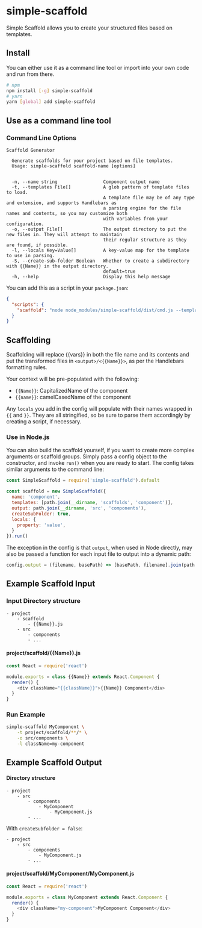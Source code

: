 # simple-scaffold
Simple Scaffold allows you to create your structured files based on templates.

## Install
You can either use it as a command line tool or import into your own code and run from there.

```bash
# npm
npm install [-g] simple-scaffold
# yarn
yarn [global] add simple-scaffold
```

## Use as a command line tool

### Command Line Options

    Scaffold Generator

      Generate scaffolds for your project based on file templates.
      Usage: simple-scaffold scaffold-name [options]


      -n, --name string                 Component output name
      -t, --templates File[]            A glob pattern of template files to load.
                                        A template file may be of any type and extension, and supports Handlebars as
                                        a parsing engine for the file names and contents, so you may customize both
                                        with variables from your configuration.
      -o, --output File[]               The output directory to put the new files in. They will attempt to maintain
                                        their regular structure as they are found, if possible.
      -l, --locals Key=Value[]          A key-value map for the template to use in parsing.
      -S, --create-sub-folder Boolean   Whether to create a subdirectory with {{Name}} in the output directory.
                                        default=true
      -h, --help                        Display this help message

You can add this as a script in your `package.json`:

```json
{
  "scripts": {
    "scaffold": "node node_modules/simple-scaffold/dist/cmd.js --template scaffolds/component/**/* --output src/components --locals myProp=\"propname\",myVal=123"
  }
}
```

## Scaffolding
Scaffolding will replace {{vars}} in both the file name and its contents and put the transformed files
in `<output>/<{{Name}}>`, as per the Handlebars formatting rules.

Your context will be pre-populated with the following:
- `{{Name}}`: CapitalizedName of the component
- `{{name}}`: camelCasedName of the component

Any `locals` you add in the config will populate with their names wrapped in `{{` and `}}`.
They are all stringified, so be sure to parse them accordingly by creating a script, if necessary.

### Use in Node.js
You can also build the scaffold yourself, if you want to create more complex arguments or scaffold groups.
Simply pass a config object to the constructor, and invoke `run()` when you are ready to start.
The config takes similar arguments to the command line:

```javascript
const SimpleScaffold = require('simple-scaffold').default

const scaffold = new SimpleScaffold({
  name: 'component',
  templates: [path.join(__dirname, 'scaffolds', 'component')],
  output: path.join(__dirname, 'src', 'components'),
  createSubFolder: true,
  locals: {
    property: 'value',
  }
}).run()
```

The exception in the config is that `output`, when used in Node directly, may also be passed a function for each input file to output into a dynamic path:
```javascript
config.output = (filename, basePath) => [basePath, filename].join(path.sep)
```

## Example Scaffold Input

### Input Directory structure
```
- project
    - scaffold
        - {{Name}}.js
    - src
        - components
        - ...
```

#### project/scaffold/{{Name}}.js
```js
const React = require('react')

module.exports = class {{Name}} extends React.Component {
  render() {
    <div className="{{className}}">{{Name}} Component</div>
  }
}
```

### Run Example
```bash
simple-scaffold MyComponent \
    -t project/scaffold/**/* \
    -o src/components \
    -l className=my-component
```

## Example Scaffold Output
#### Directory structure
```
- project
    - src
        - components
            - MyComponent
                - MyComponent.js
        - ...
```

With `createSubfolder = false`:
```
- project
    - src
        - components
            - MyComponent.js
        - ...
```

#### project/scaffold/MyComponent/MyComponent.js
```js
const React = require('react')

module.exports = class MyComponent extends React.Component {
  render() {
    <div className="my-component">MyComponent Component</div>
  }
}
```

